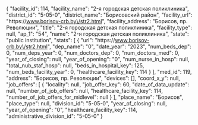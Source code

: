{
    "facility_id": 114,
    "facility_name": "2-я городская детская поликлиника",
    "district_id": "5-05-0",
    "district_name": "Борисовский район",
    "facility_url": "https:\/\/www.borisov-crb.by\/str2.html",
    "facility_address": "Борисов, пр. Революции",
    "title": "2-я городская детская поликлиника",
    "facility_type": null,
    "ap_1": "54",
    "name": "2-я городская детская поликлиника",
    "state": "public institution",
    "stats": [
        {
            "url": "https:\/\/www.borisov-crb.by\/str2.html",
            "dep_name": "0",
            "date_year": "2023",
            "num_beds_dep": 0,
            "num_deps_year": 0,
            "num_doctors_dep": 0,
            "num_doctors_med": 0,
            "year_of_closing": null,
            "year_of_opening": "0",
            "num_nurse_in_hosp": null,
            "total_nub_staf_hosp": null,
            "beds_in_hospital_key": 125,
            "num_beds_facility_year": 0,
            "healthcare_facility_key": 114
        }
    ],
    "med_id": 119,
    "address": "Борисов, пр. Революции",
    "devices": [],
    "coord_x_y": null,
    "job_offers": [
        {
            "locality": null,
            "job_offer_key": 60,
            "date_of_data_update": null,
            "number_of_job_offers": null,
            "healthcare_facility_key": 114,
            "number_of_job_offers_for_midlevel": null
        }
    ],
    "place_name": "Борисов",
    "place_type": null,
    "division_id": "5-05-0",
    "year_of_closing": null,
    "year_of_opening": "0",
    "healthcare_facility_key": 114,
    "administrative_division_id": "5-05-0"
}